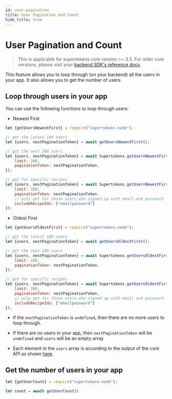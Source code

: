```yaml
---
id: user-pagination
title: User Pagination and Count
hide_title: true
---
```


<!-- COPY DOCS -->
<!-- ./thirdpartyemailpassword/docs/common-customizations/user-pagination.md -->

# User Pagination and Count

> This is applicable for supertokens core version >= 3.5. For older core versions, please visit your [backend SDK's reference docs](../sdks).

This feature allows you to loop through (on your backend) all the users in your app. It also allows you to get the number of users.

## Loop through users in your app
You can use the following functions to loop through users:

- Newest First

<!--DOCUSAURUS_CODE_TABS-->
<!--NodeJS-->

```js
let {getUsersNewestFirst} = require("supertokens-node");

// get the latest 100 users
let {users, nextPaginationToken} = await getUsersNewestFirst();

// get the next 200 users
let {users, nextPaginationToken} = await Supertokens.getUsersNewestFirst({
    limit: 200,
    paginationToken: nextPaginationToken,
});

// get for specific recipes
let {users, nextPaginationToken} = await Supertokens.getUsersNewestFirst({
    limit: 200,
    paginationToken: nextPaginationToken,
    // only get for those users who signed up with email and password
    includeRecipeIds: ["emailpassword"]
});

```

<!--END_DOCUSAURUS_CODE_TABS-->

- Oldest First 

<!--DOCUSAURUS_CODE_TABS-->
<!--NodeJS-->

```js
let {getUsersOldestFirst} = require("supertokens-node");

// get the latest 100 users
let {users, nextPaginationToken} = await getUsersOldestFirst();

// get the next 200 users
let {users, nextPaginationToken} = await Supertokens.getUsersOldestFirst({
    limit: 200,
    paginationToken: nextPaginationToken,
});

// get for specific recipes
let {users, nextPaginationToken} = await Supertokens.getUsersOldestFirst({
    limit: 200,
    paginationToken: nextPaginationToken,
    // only get for those users who signed up with email and password
    includeRecipeIds: ["emailpassword"]
});
```

<!--END_DOCUSAURUS_CODE_TABS-->

- If the `nextPaginationToken` is `undefined`, then there are no more users to loop through.
- If there are no users in your app, then `nextPaginationToken` will be `undefined` and `users` will be an empty array

- Each element in the `users` array is according to the output of the core API as shown [here](TODO:).

## Get the number of users in your app
<!--DOCUSAURUS_CODE_TABS-->
<!--NodeJS-->
```js
let {getUserCount} = require("supertokens-node");

let count = await getUserCount()
```
<!--END_DOCUSAURUS_CODE_TABS-->
